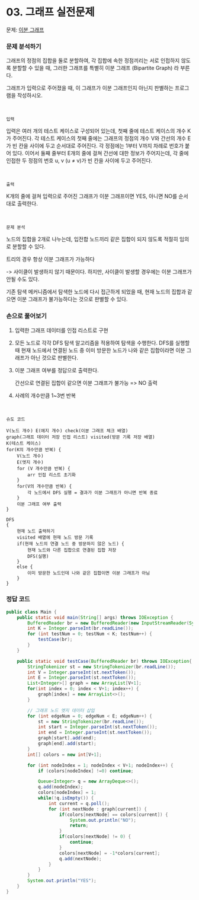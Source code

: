 # 03. 그래프 실전문제

문제: [이분 그래프](https://www.acmicpc.net/problem/1707)

### 문제 분석하기

그래프의 정점의 집합을 둘로 분할하여, 각 집합에 속한 정점끼리는 서로 인접하지 않도록 분할할 수 있을 때, 그러한 그래프를 특별히 이분 그래프 (Bipartite Graph) 라 부른다.

그래프가 입력으로 주어졌을 때, 이 그래프가 이분 그래프인지 아닌지 판별하는 프로그램을 작성하시오.

<br>

`입력`

입력은 여러 개의 테스트 케이스로 구성되어 있는데, 첫째 줄에 테스트 케이스의 개수 K가 주어진다. 각 테스트 케이스의 첫째 줄에는 그래프의 정점의 개수 V와 간선의 개수 E가 빈 칸을 사이에 두고 순서대로 주어진다. 각 정점에는 1부터 V까지 차례로 번호가 붙어 있다. 이어서 둘째 줄부터 E개의 줄에 걸쳐 간선에 대한 정보가 주어지는데, 각 줄에 인접한 두 정점의 번호 u, v (u ≠ v)가 빈 칸을 사이에 두고 주어진다. 

<br>

`출력`

K개의 줄에 걸쳐 입력으로 주어진 그래프가 이분 그래프이면 YES, 아니면 NO를 순서대로 출력한다.

<br>

`문제 분석`

노드의 집합을 2개로 나누는데, 입전합 노드끼리 같은 집합이 되지 않도록 적절히 임의로 분할할 수 있다.

트리의 경우 항상 이분 그래프가 가능하다 

-> 사이클이 발생하지 않기 때문이다. 하지만, 사이클이 발생할 경우에는 이분 그래프가 안될 수도 있다.

기존 탐색 메커니즘에서 탐색한 노드에 다시 접근하게 되었을 때, 현재 노드의 집합과 같으면 이분 그래프가 불가능하다는 것으로 판별할 수 있다. 

### 손으로 풀어보기

1. 입력한 그래프 데이터를 인접 리스트로 구현

2. 모든 노드로 각각 DFS 탐색 알고리즘을 적용하여 탐색을 수행한다. DFS를 실행할 때 현재 노드에서 연결된 노드 중 이미 방문한 노드가 나와 같은 집합이라면 이분 그래프가 아닌 것으로 판별한다. 

3. 이분 그래프 여부를 정답으로 출력한다.
   
   간선으로 연결된 집합이 같으면 이분 그래프가 불가능 => NO 출력

4. 사례의 개수만큼 1~3번 반복

<br>

`슈도 코드`

```
V(노드 개수) E(에지 개수) check(이분 그래프 체크 배열)
graph(그래프 데이터 저장 인접 리스트) visited(방문 기록 저장 배열)
K(테스트 케이스)
for(K의 개수만큼 반복) {
    V(노드 개수)
    E(엣지 개수)
    for (V 개수만큼 반복) {
        arr 인접 리스트 초기화
    }
    for(V의 개수만큼 반복) {
        각 노드에서 DFS 실행 = 결과가 이분 그래프가 아니면 반복 종료
    }
    이분 그래프 여부 출력
}

DFS 
{
    현재 노드 출력하기
    visited 배열에 현재 노드 방문 기록
    if(현재 노드의 연결 노드 중 방문하지 않은 노드) {
        현재 노드와 다른 집합으로 연결된 집합 저장
        DFS(실행)
    }
    else {
        이미 방문한 노드인데 나와 같은 집합이면 이분 그래프가 아님
    }
}
```

### 정답 코드

```java
public class Main {
    public static void main(String[] args) throws IOException {
        BufferedReader br = new BufferedReader(new InputStreamReader(System.in));
        int K = Integer.parseInt(br.readLine());
        for (int testNum = 0; testNum < K; testNum++) {
            testCase(br);
        }
    }

    public static void testCase(BufferedReader br) throws IOException{
        StringTokenizer st = new StringTokenizer(br.readLine());
        int V = Integer.parseInt(st.nextToken());
        int E = Integer.parseInt(st.nextToken());
        List<Integer>[] graph = new ArrayList[V+1];
        for(int index = 0; index < V+1; index++) {
            graph[index] = new ArrayList<>();
        }

        // 그래프 노드 엣지 데이터 삽입
        for (int edgeNum = 0; edgeNum < E; edgeNum++) {
            st = new StringTokenizer(br.readLine());
            int start = Integer.parseInt(st.nextToken());
            int end = Integer.parseInt(st.nextToken());
            graph[start].add(end);
            graph[end].add(start);
        }
        int[] colors = new int[V+1];

        for (int nodeIndex = 1; nodeIndex < V+1; nodeIndex++) {
            if (colors[nodeIndex] !=0) continue;

            Queue<Integer> q = new ArrayDeque<>();
            q.add(nodeIndex);
            colors[nodeIndex] = 1;
            while(!q.isEmpty()) {
                int current = q.poll();
                for (int nextNode : graph[current]) {
                    if(colors[nextNode] == colors[current]) {
                        System.out.println("NO");
                        return;
                    }
                    if(colors[nextNode] != 0) {
                        continue;
                    }
                    colors[nextNode] = -1*colors[current];
                    q.add(nextNode);
                }
            }
        }
        System.out.println("YES");
    }
}
```

